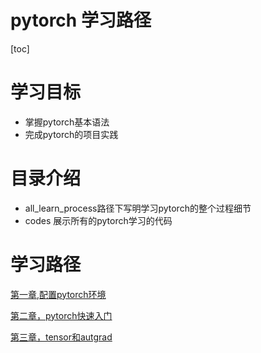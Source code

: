 pytorch 学习路径
===
[toc]


# 学习目标
- 掌握pytorch基本语法
- 完成pytorch的项目实践


# 目录介绍
- all_learn_process路径下写明学习pytorch的整个过程细节
- codes 展示所有的pytorch学习的代码

# 学习路径
[第一章,配置pytorch环境](./all_learn_process/配置环境.md)

[第二章，pytorch快速入门](./all_learn_process/codes/chapter2/快速入门.ipynb)

[第三章，tensor和autgrad](./all_learn_process/codes/chapter3/第三章学习.ipynb)


